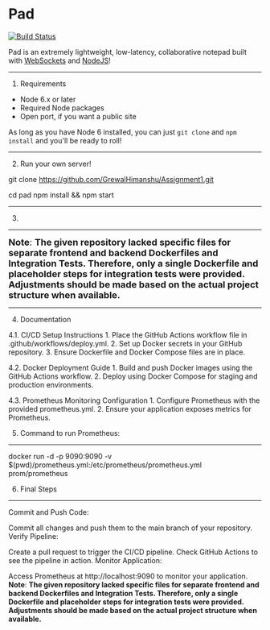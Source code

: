 # Pad 
[![Build Status](https://travis-ci.org/petercunha/Pad.svg?branch=master)](https://travis-ci.org/petercunha/Pad)

Pad is an extremely lightweight, low-latency, collaborative notepad built with [WebSockets](https://en.wikipedia.org/wiki/WebSocket) and [NodeJS](https://nodejs.org/)!

-----------------------

1. Requirements

  * Node 6.x or later
  * Required Node packages
  * Open port, if you want a public site

As long as you have Node 6 installed, you can just `git clone` and `npm install` and you'll be ready to roll!

-----------------------

2. Run your own server!

git clone https://github.com/GrewalHimanshu/Assignment1.git

cd pad
npm install && npm start

-----------------------

3.

-----------------------

<span style="font-size:18px;">****Note****: **The given repository lacked specific files for separate frontend and backend Dockerfiles and Integration Tests. Therefore, only a single Dockerfile and placeholder steps for integration tests were provided. Adjustments should be made based on the actual project structure when available.**</span>

-----------------------

4. Documentation

  4.1. CI/CD Setup Instructions
      1. Place the GitHub Actions workflow file in .github/workflows/deploy.yml.
      2. Set up Docker secrets in your GitHub repository.
      3. Ensure Dockerfile and Docker Compose files are in place.

  4.2. Docker Deployment Guide
      1. Build and push Docker images using the GitHub Actions workflow.
      2. Deploy using Docker Compose for staging and production environments.

  4.3. Prometheus Monitoring Configuration
      1. Configure Prometheus with the provided prometheus.yml.
      2. Ensure your application exposes metrics for Prometheus.

5. Command to run Prometheus:
 -----------------------------
docker run -d -p 9090:9090 -v $(pwd)/prometheus.yml:/etc/prometheus/prometheus.yml prom/prometheus

6. Final Steps
---------------
Commit and Push Code:

Commit all changes and push them to the main branch of your repository.
Verify Pipeline:

Create a pull request to trigger the CI/CD pipeline.
Check GitHub Actions to see the pipeline in action.
Monitor Application:

Access Prometheus at http://localhost:9090 to monitor your application.
****Note****: **The given repository lacked specific files for separate frontend and backend Dockerfiles and Integration Tests. Therefore, only a single Dockerfile and placeholder steps for integration tests were provided. Adjustments should be made based on the actual project structure when available.**

